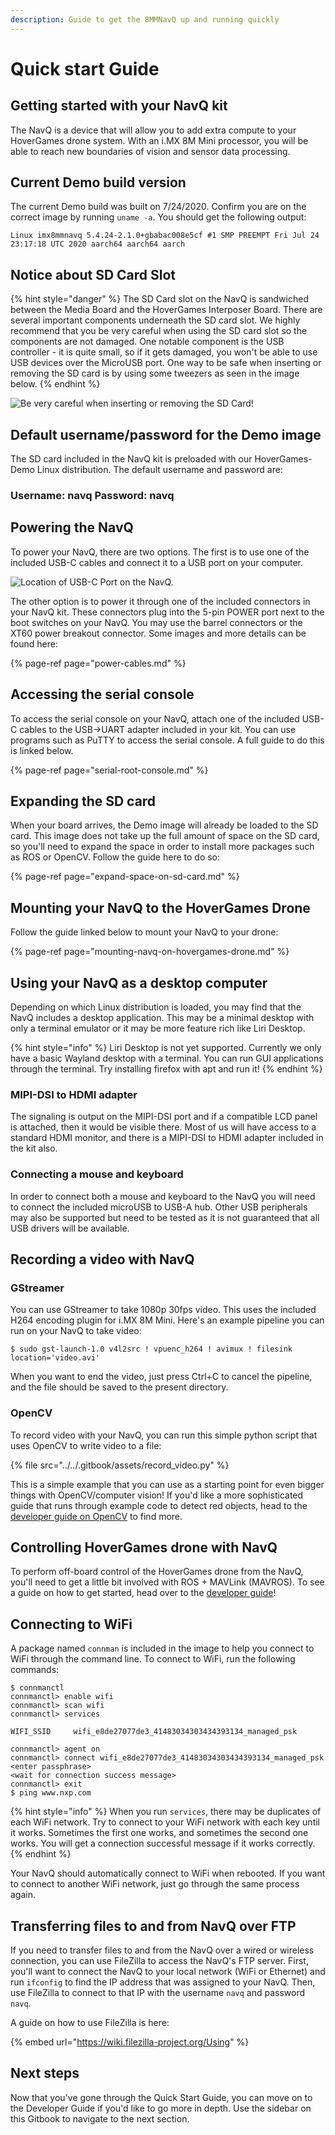 ```yaml
---
description: Guide to get the 8MMNavQ up and running quickly
---
```


# Quick start Guide

## Getting started with your NavQ kit

The NavQ is a device that will allow you to add extra compute to your HoverGames drone system. With an i.MX 8M Mini processor, you will be able to reach new boundaries of vision and sensor data processing.

## Current Demo build version

The current Demo build was built on 7/24/2020. Confirm you are on the correct image by running `uname -a`. You should get the following output:

```text
Linux imx8mmnavq 5.4.24-2.1.0+gbabac008e5cf #1 SMP PREEMPT Fri Jul 24 23:17:18 UTC 2020 aarch64 aarch64 aarch
```

## Notice about SD Card Slot

{% hint style="danger" %}
The SD Card slot on the NavQ is sandwiched between the Media Board and the HoverGames Interposer Board. There are several important components underneath the SD card slot. We highly recommend that you be very careful when using the SD card slot so the components are not damaged. One notable component is the USB controller - it is quite small, so if it gets damaged, you won't be able to use USB devices over the MicroUSB port. One way to be safe when inserting or removing the SD card is by using some tweezers as seen in the image below.
{% endhint %}

![Be very careful when inserting or removing the SD Card!](../../.gitbook/assets/sdcard.png)

## Default username/password for the Demo image

The SD card included in the NavQ kit is preloaded with our HoverGames-Demo Linux distribution. The default username and password are:

### Username: navq Password: navq

## Powering the NavQ

To power your NavQ, there are two options. The first is to use one of the included USB-C cables and connect it to a USB port on your computer.

![Location of USB-C Port on the NavQ.](../../.gitbook/assets/778d7542-7865-44b6-8777-087ba2da9596_1_105_c.jpeg)

The other option is to power it through one of the included connectors in your NavQ kit. These connectors plug into the 5-pin POWER port next to the boot switches on your NavQ. You may use the barrel connectors or the XT60 power breakout connector. Some images and more details can be found here:

{% page-ref page="power-cables.md" %}

## Accessing the serial console

To access the serial console on your NavQ, attach one of the included USB-C cables to the USB-&gt;UART adapter included in your kit. You can use programs such as PuTTY to access the serial console. A full guide to do this is linked below.

{% page-ref page="serial-root-console.md" %}

## Expanding the SD card

When your board arrives, the Demo image will already be loaded to the SD card. This image does not take up the full amount of space on the SD card, so you'll need to expand the space in order to install more packages such as ROS or OpenCV. Follow the guide here to do so:

{% page-ref page="expand-space-on-sd-card.md" %}

## Mounting your NavQ to the HoverGames Drone

Follow the guide linked below to mount your NavQ to your drone:

{% page-ref page="mounting-navq-on-hovergames-drone.md" %}

## Using your NavQ as a desktop computer

Depending on which Linux distribution is loaded, you may find that the NavQ includes a desktop application. This may be a minimal desktop with only a terminal emulator or it may be more feature rich like Liri Desktop. 

{% hint style="info" %}
Liri Desktop is not yet supported. Currently we only have a basic Wayland desktop with a terminal. You can run GUI applications through the terminal. Try installing firefox with apt and run it!
{% endhint %}

### MIPI-DSI to HDMI adapter

The signaling is output on the MIPI-DSI port and if a compatible LCD panel is attached, then it would be visible there. Most of us will have access to a standard HDMI monitor, and there is a MIPI-DSI to HDMI adapter included in the kit also.  

### Connecting a mouse and keyboard

In order to connect both a mouse and keyboard to the NavQ you will need to connect the included microUSB to USB-A hub.  Other USB peripherals may also be supported but need to be tested as it is not guaranteed that all USB drivers will be available.

## Recording a video with NavQ

### GStreamer

You can use GStreamer to take 1080p 30fps video. This uses the included H264 encoding plugin for i.MX 8M Mini. Here's an example pipeline you can run on your NavQ to take video:

```text
$ sudo gst-launch-1.0 v4l2src ! vpuenc_h264 ! avimux ! filesink location='video.avi'
```

When you want to end the video, just press Ctrl+C to cancel the pipeline, and the file should be saved to the present directory.

### OpenCV

To record video with your NavQ, you can run this simple python script that uses OpenCV to write video to a file:

{% file src="../../.gitbook/assets/record\_video.py" %}

This is a simple example that you can use as a starting point for even bigger things with OpenCV/computer vision! If you'd like a more sophisticated guide that runs through example code to detect red objects, head to the [developer guide on OpenCV](../../navq-developer-guide/software-support/opencv.md) to find more.

## Controlling HoverGames drone with NavQ

To perform off-board control of the HoverGames drone from the NavQ, you'll need to get a little bit involved with ROS + MAVLink \(MAVROS\). To see a guide on how to get started, head over to the [developer guide](../../navq-developer-guide/software-support/untitled/)!

## Connecting to WiFi

A package named `connman` is included in the image to help you connect to WiFi through the command line. To connect to WiFi, run the following commands:

```text
$ connmanctl
connmanctl> enable wifi
connmanctl> scan wifi
connmanctl> services

WIFI_SSID     wifi_e8de27077de3_41483034303434393134_managed_psk

connmanctl> agent on
connmanctl> connect wifi_e8de27077de3_41483034303434393134_managed_psk
<enter passphrase>
<wait for connection success message>
connmanctl> exit
$ ping www.nxp.com
```

{% hint style="info" %}
When you run `services`, there may be duplicates of each WiFi network. Try to connect to your WiFi network with each key until it works. Sometimes the first one works, and sometimes the second one works. You will get a connection successful message if it works correctly.
{% endhint %}

Your NavQ should automatically connect to WiFi when rebooted. If you want to connect to another WiFi network, just go through the same process again.

## Transferring files to and from NavQ over FTP

If you need to transfer files to and from the NavQ over a wired or wireless connection, you can use FileZilla to access the NavQ's FTP server. First, you'll want to connect the NavQ to your local network \(WiFi or Ethernet\) and run `ifconfig` to find the IP address that was assigned to your NavQ. Then, use FileZilla to connect to that IP with the username `navq` and password `navq`. 

A guide on how to use FileZilla is here:

{% embed url="https://wiki.filezilla-project.org/Using" %}

## Next steps

Now that you've gone through the Quick Start Guide, you can move on to the Developer Guide if you'd like to go more in depth. Use the sidebar on this Gitbook to navigate to the next section.

